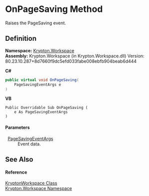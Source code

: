 # OnPageSaving Method


Raises the PageSaving event.



## Definition
**Namespace:** <a href="0dbf488f-9676-a1e5-a949-1b4bcea03d52.md">Krypton.Workspace</a>  
**Assembly:** Krypton.Workspace (in Krypton.Workspace.dll) Version: 80.23.10.287+8d7660f9dc5efd033fabe008ebfb904beab6d444

**C#**
``` C#
public virtual void OnPageSaving(
	PageSavingEventArgs e
)
```
**VB**
``` VB
Public Overridable Sub OnPageSaving ( 
	e As PageSavingEventArgs
)
```



#### Parameters
<dl><dt>  <a href="49f1f8ed-4a84-7581-41e0-34dcc44a0c09.md">PageSavingEventArgs</a></dt><dd>Event data.</dd></dl>

## See Also


#### Reference
<a href="a977050a-c9d5-1360-9b5d-5a07a77ae65c.md">KryptonWorkspace Class</a>  
<a href="0dbf488f-9676-a1e5-a949-1b4bcea03d52.md">Krypton.Workspace Namespace</a>  
